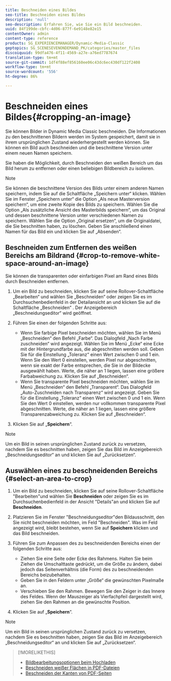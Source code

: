 ```yaml
---
title: Beschneiden eines Bildes
seo-title: Beschneiden eines Bildes
description: 'null'
seo-description: Erfahren Sie, wie Sie ein Bild beschneiden.
uuid: 84f199de-cbfc-4d06-877f-6e9148e82e15
contentOwner: admin
content-type: reference
products: SG_EXPERIENCEMANAGER/Dynamic-Media-Classic
geptopics: SG_SCENESEVENONDEMAND_PK/categories/master_files
discoiquuid: 99dfa476-4f11-4569-a27e-a76ed7787674
translation-type: tm+mt
source-git-commit: 1df4f88ef856160ee06c43dc6ec430df122f2408
workflow-type: tm+mt
source-wordcount: '556'
ht-degree: 86%

---
```



# Beschneiden eines Bildes{#cropping-an-image}

Sie können Bilder in Dynamic Media Classic beschneiden. Die Informationen zu den beschnittenen Bildern werden im System gespeichert, damit sie in ihrem ursprünglichen Zustand wiederhergestellt werden können. Sie können ein Bild auch beschneiden und die beschnittene Version unter einem neuen Namen speichern.

Sie haben die Möglichkeit, durch Beschneiden den weißen Bereich um das Bild herum zu entfernen oder einen beliebigen Bildbereich zu isolieren.

>[!NOTE]
>
>Sie können die beschnittene Version des Bilds unter einem anderen Namen speichern, indem Sie auf die Schaltfläche „Speichern unter“ klicken. Wählen Sie im Fenster „Speichern unter“ die Option „Als neue Masterversion speichern“, um eine zweite Kopie des Bilds zu speichern. Wählen Sie die Option „Als zusätzliche Ansicht des Masterbilds speichern“, um das Original und dessen beschnittene Version unter verschiedenen Namen zu speichern. Wählen Sie die Option „Original ersetzen“, um die Originaldatei, die Sie beschnitten haben, zu löschen. Geben Sie anschließend einen Namen für das Bild ein und klicken Sie auf „Absenden“.

## Beschneiden zum Entfernen des weißen Bereichs am Bildrand  {#crop-to-remove-white-space-around-an-image}

Sie können die transparenten oder einfarbigen Pixel am Rand eines Bilds durch Beschneiden entfernen.

1. Um ein Bild zu beschneiden, klicken Sie auf seine Rollover-Schaltfläche „Bearbeiten“ und wählen Sie „Beschneiden“ oder zeigen Sie es im Durchsuchenbedienfeld in der Detailansicht an und klicken Sie auf die Schaltfläche „Beschneiden“ . Der Anzeigebereich „Beschneidungseditor“ wird geöffnet.
1. Führen Sie einen der folgenden Schritte aus:

   * Wenn Sie farbige Pixel beschneiden möchten, wählen Sie im Menü „Beschneiden“ den Befehl „Farbe“. Das Dialogfeld „Nach Farbe zuschneiden“ wird angezeigt. Wählen Sie im Menü „Ecke“ eine Ecke mit der Hintergrundfarbe aus, die abgeschnitten werden soll. Geben Sie für die Einstellung „Toleranz“ einen Wert zwischen 0 und 1 ein. Wenn Sie den Wert 0 einstellen, werden Pixel nur abgeschnitten, wenn sie exakt der Farbe entsprechen, die Sie in der Bildecke ausgewählt haben. Werte, die näher an 1 liegen, lassen eine größere Farbabweichung zu. Klicken Sie auf „Beschneiden“.
   * Wenn Sie transparente Pixel beschneiden möchten, wählen Sie im Menü „Beschneiden“ den Befehl „Transparent“. Das Dialogfeld „Auto-Zuschneiden nach Transparenz“ wird angezeigt. Geben Sie für die Einstellung „Toleranz“ einen Wert zwischen 0 und 1 ein. Wenn Sie den Wert 0 einstellen, werden nur vollkommen transparente Pixel abgeschnitten. Werte, die näher an 1 liegen, lassen eine größere Transparenzabweichung zu. Klicken Sie auf „Beschneiden“.

1. Klicken Sie auf „**Speichern**“.

>[!NOTE]
>
>Um ein Bild in seinen ursprünglichen Zustand zurück zu versetzen, nachdem Sie es beschnitten haben, zeigen Sie das Bild im Anzeigebereich „Beschneidungseditor“ an und klicken Sie auf „Zurücksetzen“.

## Auswählen eines zu beschneidenden Bereichs  {#select-an-area-to-crop}

1. Um ein Bild zu beschneiden, klicken Sie auf seine Rollover-Schaltfläche &quot;Bearbeiten&quot;und wählen Sie **Beschneiden** oder zeigen Sie es im Durchsuchenbedienfeld in der Ansicht &quot;Details&quot;an und klicken Sie auf **Beschneiden**.

1. Platzieren Sie im Fenster &quot;Beschneidungseditor&quot;den Bildausschnitt, den Sie nicht beschneiden möchten, im Feld &quot;Beschneiden&quot;. Was im Feld angezeigt wird, bleibt bestehen, wenn Sie auf **Speichern** klicken und das Bild beschneiden.
1. Führen Sie zum Anpassen des zu beschneidenden Bereichs einen der folgenden Schritte aus:

   * Ziehen Sie eine Seite oder Ecke des Rahmens. Halten Sie beim Ziehen die Umschalttaste gedrückt, um die Größe zu ändern, dabei jedoch das Seitenverhältnis (die Form) des zu beschneidenden Bereichs beizubehalten.
   * Geben Sie in den Feldern unter „Größe“ die gewünschten Pixelmaße an.
   * Verschieben Sie den Rahmen. Bewegen Sie den Zeiger in das Innere des Feldes. Wenn der Mauszeiger als Vierfachpfeil dargestellt wird, ziehen Sie den Rahmen an die gewünschte Position.

1. Klicken Sie auf „**Speichern**“.

>[!NOTE]
>
>Um ein Bild in seinen ursprünglichen Zustand zurück zu versetzen, nachdem Sie es beschnitten haben, zeigen Sie das Bild im Anzeigebereich „Beschneidungseditor“ an und klicken Sie auf „Zurücksetzen“.

>[!MORELIKETHIS]
>
>* [Bildbearbeitungsoptionen beim Hochladen](image-editing-options-upload.md#image-editing-options-at-upload)
>* [Beschneiden weißer Flächen in PDF-Dateien](pdfs.md#cropping_white_space_from_a_pdf_file)
>* [Beschneiden der Kanten von PDF-Seiten](pdfs.md#cropping_from_the_sides_of_pdf_pages)

